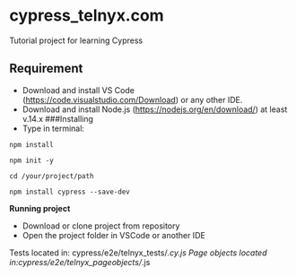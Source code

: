 # cypress_telnyx.com
Tutorial project for learning Cypress
## Requirement
- Download and install VS Code (https://code.visualstudio.com/Download) or any other IDE.
- Download and install Node.js (https://nodejs.org/en/download/) at least v.14.x
###Installing
- Type in terminal:
```
npm install
```
```
npm init -y
```
```
cd /your/project/path
```
```
npm install cypress --save-dev
```
**Running project**
- Download or clone project from repository
- Open the project folder in VSCode or another IDE

Tests located in: cypress/e2e/telnyx_tests/*.cy.js
Page objects located in:cypress/e2e/telnyx_pageobjects/*.js
